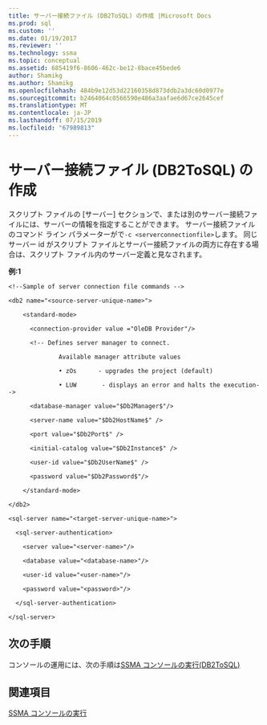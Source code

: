```yaml
---
title: サーバー接続ファイル (DB2ToSQL) の作成 |Microsoft Docs
ms.prod: sql
ms.custom: ''
ms.date: 01/19/2017
ms.reviewer: ''
ms.technology: ssma
ms.topic: conceptual
ms.assetid: 685419f6-8606-462c-be12-8bace45bede6
author: Shamikg
ms.author: Shamikg
ms.openlocfilehash: 484b9e12d53d22160358d873ddb2a3dc60d0977e
ms.sourcegitcommit: b2464064c0566590e486a3aafae6d67ce2645cef
ms.translationtype: MT
ms.contentlocale: ja-JP
ms.lasthandoff: 07/15/2019
ms.locfileid: "67989813"
---
```

# <a name="creating-the-server-connection-files-db2tosql"></a>サーバー接続ファイル (DB2ToSQL) の作成
スクリプト ファイルの [サーバー] セクションで、または別のサーバー接続ファイルには、サーバーの情報を指定することができます。 サーバー接続ファイルのコマンド ライン パラメーターがで`-c <serverconnectionfile>`します。 同じサーバー id がスクリプト ファイルとサーバー接続ファイルの両方に存在する場合は、スクリプト ファイル内のサーバー定義と見なされます。  
  
**例:1**  
  
```  
<!--Sample of server connection file commands -->  
  
<db2 name="<source-server-unique-name>">  
  
    <standard-mode>  
  
      <connection-provider value ="OleDB Provider"/>  
  
      <!-- Defines server manager to connect.  
  
              Available manager attribute values  
  
              • zOs      - upgrades the project (default)  
  
              • LUW       - displays an error and halts the execution-->  
  
      <database-manager value="$Db2Manager$"/>  
  
      <server-name value="$Db2HostName$" />  
  
      <port value="$Db2Port$" />  
  
      <initial-catalog value="$Db2Instance$" />  
  
      <user-id value="$Db2UserName$" />  
  
      <password value="$Db2Password$"/>  
  
    </standard-mode>  
  
</db2>  
```  
  
```  
<sql-server name="<target-server-unique-name>">  
  
  <sql-server-authentication>  
  
    <server value="<server-name>"/>  
  
    <database value="<database-name>"/>  
  
    <user-id value="<user-name>"/>  
  
    <password value="<password>"/>  
  
  </sql-server-authentication>  
  
</sql-server>  
```  
  
## <a name="next-step"></a>次の手順  
コンソールの運用には、次の手順は[SSMA コンソールの実行&#40;DB2ToSQL&#41;](../../ssma/db2/executing-the-ssma-console-db2tosql.md)  
  
## <a name="see-also"></a>関連項目  
[SSMA コンソールの実行](https://msdn.microsoft.com/ce63f633-067d-4f04-b8e9-e1abd7ec740b)  
  
